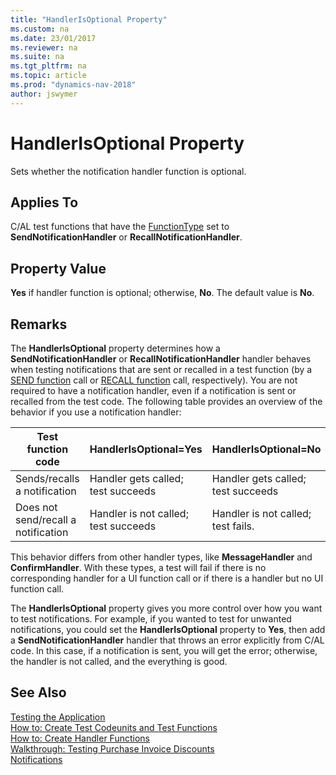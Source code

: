 ```yaml
---
title: "HandlerIsOptional Property"
ms.custom: na
ms.date: 23/01/2017
ms.reviewer: na
ms.suite: na
ms.tgt_pltfrm: na
ms.topic: article
ms.prod: "dynamics-nav-2018"
author: jswymer
---
```

# HandlerIsOptional Property
Sets whether the notification handler function is optional.  
  
## Applies To  
C/AL test functions that have the [FunctionType](FunctionType-Property--Test-Codeunits-.md) set to **SendNotificationHandler** or **RecallNotificationHandler**.  
  
## Property Value  
**Yes** if handler function is optional; otherwise, **No**. The default value is **No**.

## Remarks  
The **HandlerIsOptional** property determines how a **SendNotificationHandler** or **RecallNotificationHandler** handler behaves when testing notifications that are sent or recalled in a test function (by a [SEND function](function-notificationsend.md) call or [RECALL function](function-notificationrecall.md) call, respectively). You are not required to have a notification handler, even if a notification is sent or recalled from the test code. The following table provides an overview of the behavior if you use a notification handler: 

|Test function code|HandlerIsOptional=Yes|HandlerIsOptional=No|
|------------------|---------------------|--------------------|
|Sends/recalls a notification|Handler gets called; test succeeds|Handler gets called; test succeeds|
|Does not send/recall a notification|Handler is not called; test succeeds|Handler is not called; test fails.|

This behavior differs from other handler types, like **MessageHandler** and **ConfirmHandler**. With these types, a test will fail if there is no corresponding handler for a UI function call or if there is a handler but no UI function call. 

The **HandlerIsOptional** property gives you more control over how you want to test notifications. For example, if you wanted to test for unwanted notifications, you could set the **HandlerIsOptional** property to **Yes**, then add a **SendNotificationHandler** handler that throws an error explicitly from C/AL code. In this case, if a notification is sent, you will get the error; otherwise, the handler is not called, and the everything is good. 
  
## See Also  
 [Testing the Application](Testing-the-Application.md)   
 [How to: Create Test Codeunits and Test Functions](How-to--Create-Test-Codeunits-and-Test-Functions.md)   
 [How to: Create Handler Functions](How-to--Create-Handler-Functions.md)   
 [Walkthrough: Testing Purchase Invoice Discounts](Walkthrough--Testing-Purchase-Invoice-Discounts.md)  
 [Notifications](notifications-developing.md)  
